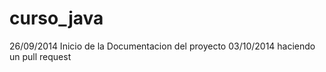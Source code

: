 curso_java
==========
26/09/2014 Inicio de la Documentacion del proyecto
03/10/2014 haciendo un pull request
